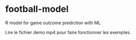 # football-model
R model for game outcome prediction with ML

Lire le fichier demo mp4 pour faire fonctionner les exemples. 
